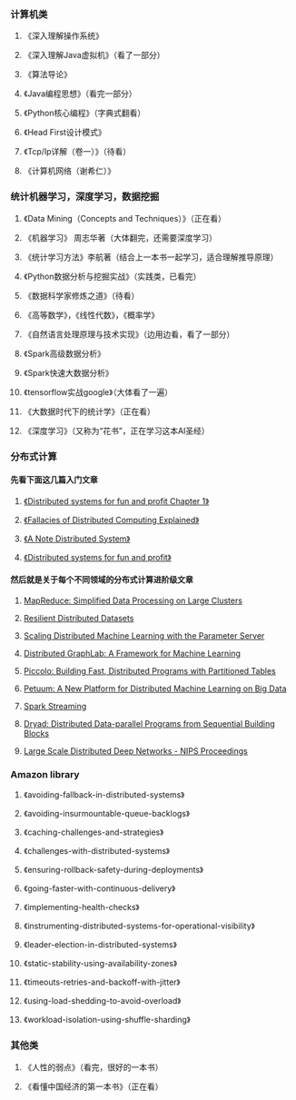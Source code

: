 ### 计算机类

1. 《深入理解操作系统》

2. 《深入理解Java虚拟机》（看了一部分）

3. 《算法导论》

4. 《Java编程思想》（看完一部分）

5. 《Python核心编程》（字典式翻看）

6. 《Head First设计模式》

7. 《Tcp/Ip详解（卷一）》（待看）

8. 《计算机网络（谢希仁）》

### 统计机器学习，深度学习，数据挖掘

1. 《Data Mining（Concepts and Techniques）》（正在看）

2. 《机器学习》 周志华著（大体翻完，还需要深度学习）

3. 《统计学习方法》李航著（结合上一本书一起学习，适合理解推导原理）

4. 《Python数据分析与挖掘实战》（实践类，已看完）

5. 《数据科学家修炼之道》（待看）

6. 《高等数学》，《线性代数》，《概率学》

7. 《自然语言处理原理与技术实现》（边用边看，看了一部分）

8. 《Spark高级数据分析》

9. 《Spark快速大数据分析》

10. 《tensorflow实战google》（大体看了一遍）

11. 《大数据时代下的统计学》（正在看）

12. 《深度学习》（又称为“花书”，正在学习这本AI圣经）

### 分布式计算
#### 先看下面这几篇入门文章
1. [《Distributed systems for fun and profit Chapter 1》](https://link.zhihu.com/?target=http%3A//book.mixu.net/distsys/intro.html)

2. [《Fallacies of Distributed Computing Explained》](https://link.zhihu.com/?target=http%3A//www.rgoarchitects.com/Files/fallacies.pdf
)

3. [《A Note Distributed System》](https://link.zhihu.com/?target=http%3A//citeseerx.ist.psu.edu/viewdoc/summary%3Fdoi%3D10.1.1.41.7628)

4. [《Distributed systems for fun and profit》](https://link.zhihu.com/?target=http%3A//book.mixu.net/distsys/)

#### 然后就是关于每个不同领域的分布式计算进阶级文章

1. [MapReduce: Simplified Data Processing on Large Clusters](https://link.zhihu.com/?target=https%3A//www.google.com.hk/url%3Fsa%3Dt%26rct%3Dj%26q%3D%26esrc%3Ds%26source%3Dweb%26cd%3D1%26ved%3D0ahUKEwimgKrZgb7PAhVS_mMKHZv2AEsQFgggMAA%26url%3D%2568%2574%2574%2570%253a%252f%252f%2572%2565%2573%2565%2561%2572%2563%2568%252e%2567%256f%256f%2567%256c%2565%252e%2563%256f%256d%252f%2561%2572%2563%2568%2569%2576%2565%252f%256d%2561%2570%2572%2565%2564%2575%2563%2565%252d%256f%2573%2564%2569%2530%2534%252e%2570%2564%2566%26usg%3DAFQjCNEL7nTxrQ6fiMUtt4AZh6gK5og2IQ)

2. [Resilient Distributed Datasets](https://link.zhihu.com/?target=https%3A//www.google.com.hk/url%3Fsa%3Dt%26rct%3Dj%26q%3D%26esrc%3Ds%26source%3Dweb%26cd%3D1%26ved%3D0ahUKEwjurZjsgb7PAhUM62MKHavWDhoQFggaMAA%26url%3D%2568%2574%2574%2570%253a%252f%252f%2577%2577%2577%252d%2562%2563%2566%252e%2575%2573%2563%252e%2565%2564%2575%252f%257e%256d%2569%256e%256c%2561%256e%2579%2575%252f%2574%2565%2561%2563%2568%252f%2563%2573%2563%2569%2535%2539%2539%252d%2566%2561%256c%256c%2531%2532%252f%2570%2561%2570%2565%2572%2573%252f%256e%2573%2564%2569%255f%2573%2570%2561%2572%256b%252e%2570%2564%2566%26usg%3DAFQjCNFzpytpG78Bbg8BIWalnQK6FF3UOA)

3. [Scaling Distributed Machine Learning with the Parameter Server](https://link.zhihu.com/?target=https%3A//www.cs.cmu.edu/~muli/file/parameter_server_osdi14.pdf)

4. [Distributed GraphLab: A Framework for Machine Learning](https://link.zhihu.com/?target=http%3A//vldb.org/pvldb/vol5/p716_yuchenglow_vldb2012.pdf)

5. [Piccolo: Building Fast, Distributed Programs with Partitioned Tables](https://link.zhihu.com/?target=https%3A//www.usenix.org/event/osdi10/tech/full_papers/Power.pdf)

6. [Petuum: A New Platform for Distributed Machine Learning on Big Data](https://link.zhihu.com/?target=https%3A//www.cs.cmu.edu/~./seunghak/petuum_kdd15.pdf)

7. [Spark Streaming](https://link.zhihu.com/?target=https%3A//www.google.com.hk/url%3Fsa%3Dt%26rct%3Dj%26q%3D%26esrc%3Ds%26source%3Dweb%26cd%3D1%26ved%3D0ahUKEwjdp5uagr7PAhVY92MKHVgeDx0QFggdMAA%26url%3D%2568%2574%2574%2570%2573%253a%252f%252f%2573%2574%2561%256e%2566%256f%2572%2564%252e%2565%2564%2575%252f%257e%2572%2565%257a%2561%2562%252f%2573%2570%2561%2572%256b%2563%256c%2561%2573%2573%252f%2573%256c%2569%2564%2565%2573%252f%2574%2564%255f%2573%2574%2572%2565%2561%256d%2569%256e%2567%252e%2570%2564%2566%26usg%3DAFQjCNFCSnjtM2UnnYZyuO8h0nBBKo6vfQ)

8. [Dryad: Distributed Data-parallel Programs from Sequential Building Blocks](https://www.microsoft.com/en-us/research/wp-content/uploads/2007/03/eurosys07.pdf)

9. [Large Scale Distributed Deep Networks - NIPS Proceedings](https://link.zhihu.com/?target=https%3A//papers.nips.cc/paper/4687-large-scale-distributed-deep-networks.pdf)

### Amazon library

1. 《avoiding-fallback-in-distributed-systems》

2. 《avoiding-insurmountable-queue-backlogs》

3. 《caching-challenges-and-strategies》

4. 《challenges-with-distributed-systems》

5. 《ensuring-rollback-safety-during-deployments》

6. 《going-faster-with-continuous-delivery》

7. 《implementing-health-checks》

8. 《instrumenting-distributed-systems-for-operational-visibility》

9. 《leader-election-in-distributed-systems》

10. 《static-stability-using-availability-zones》

11. 《timeouts-retries-and-backoff-with-jitter》

12. 《using-load-shedding-to-avoid-overload》

13. 《workload-isolation-using-shuffle-sharding》


### 其他类

1. 《人性的弱点》（看完，很好的一本书）

2. 《看懂中国经济的第一本书》（正在看）

